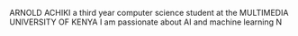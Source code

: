 ARNOLD ACHIKI 
a third year computer science student at the MULTIMEDIA UNIVERSITY OF KENYA
I am passionate about AI and machine learning 
N

